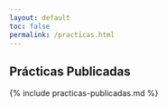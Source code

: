 ```yaml
---
layout: default
toc: false
permalink: /practicas.html
---
```


## Prácticas Publicadas

{% include practicas-publicadas.md  %}

